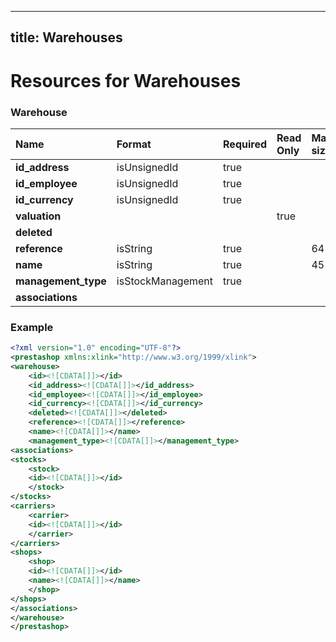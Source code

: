 
---
title: Warehouses
---

# Resources for Warehouses


### Warehouse

|        Name         |      Format       | Required | Read Only | Max size | Not filterable | Description |
| :------------------ | :---------------- | :------- | :-------- | :------- | :------------- | :---------- |
| **id_address**      | isUnsignedId      | true     |           |          |                |             |
| **id_employee**     | isUnsignedId      | true     |           |          |                |             |
| **id_currency**     | isUnsignedId      | true     |           |          |                |             |
| **valuation**       |                   |          | true      |          | true           |             |
| **deleted**         |                   |          |           |          |                |             |
| **reference**       | isString          | true     |           | 64       |                |             |
| **name**            | isString          | true     |           | 45       |                |             |
| **management_type** | isStockManagement | true     |           |          |                |             |
| **associations**    |                   |          |           |          |                |             |


### Example

```xml
<?xml version="1.0" encoding="UTF-8"?>
<prestashop xmlns:xlink="http://www.w3.org/1999/xlink">
<warehouse>
	<id><![CDATA[]]></id>
	<id_address><![CDATA[]]></id_address>
	<id_employee><![CDATA[]]></id_employee>
	<id_currency><![CDATA[]]></id_currency>
	<deleted><![CDATA[]]></deleted>
	<reference><![CDATA[]]></reference>
	<name><![CDATA[]]></name>
	<management_type><![CDATA[]]></management_type>
<associations>
<stocks>
	<stock>
	<id><![CDATA[]]></id>
	</stock>
</stocks>
<carriers>
	<carrier>
	<id><![CDATA[]]></id>
	</carrier>
</carriers>
<shops>
	<shop>
	<id><![CDATA[]]></id>
	<name><![CDATA[]]></name>
	</shop>
</shops>
</associations>
</warehouse>
</prestashop>

```

